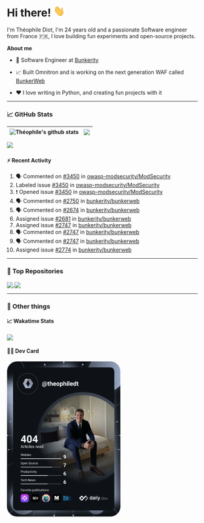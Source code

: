 # Hi there! <img src="./wave.gif" width="30px" height="30px" />

I'm Théophile Diot, I'm 24 years old and a passionate Software engineer from France 🇫🇷, I love building fun experiments and open-source projects.

**About me**

- 💼 Software Engineer at [Bunkerity](https://www.bunkerity.com/)

- 📈 Built Omnitron and is working on the next generation WAF called [BunkerWeb](https://www.bunkerweb.io)

- ❤️ I love writing in Python, and creating fun projects with it

---

### 📈 GitHub Stats

| <img align="center" src="https://github-readme-stats.vercel.app/api?username=TheophileDiot&show_icons=true&include_all_commits=true&theme=algolia&hide_border=true&rank_icon=github" alt="Théophile's github stats" /> | <img align="center" src="https://github-readme-stats.vercel.app/api/top-langs/?username=TheophileDiot&layout=compact&theme=algolia&hide_border=true" /> |
| ---------------------------------------------------------------------------------------------------------------------------------------------------------------------------------------------------------------------- | ------------------------------------------------------------------------------------------------------------------------------------------------------- |

![](https://github-readme-activity-graph.vercel.app/graph?username=TheophileDiot&theme=tokyo-night)

#### :zap: Recent Activity

<!--START_SECTION:activity-->
1. 🗣 Commented on [#3450](https://github.com/owasp-modsecurity/ModSecurity/issues/3450#issuecomment-3424906932) in [owasp-modsecurity/ModSecurity](https://github.com/owasp-modsecurity/ModSecurity)
2.  Labeled issue [#3450](https://github.com/owasp-modsecurity/ModSecurity/issues/3450) in [owasp-modsecurity/ModSecurity](https://github.com/owasp-modsecurity/ModSecurity)
3. ❗ Opened issue [#3450](https://github.com/owasp-modsecurity/ModSecurity/issues/3450) in [owasp-modsecurity/ModSecurity](https://github.com/owasp-modsecurity/ModSecurity)
4. 🗣 Commented on [#2750](https://github.com/bunkerity/bunkerweb/issues/2750#issuecomment-3421152551) in [bunkerity/bunkerweb](https://github.com/bunkerity/bunkerweb)
5. 🗣 Commented on [#2674](https://github.com/bunkerity/bunkerweb/issues/2674#issuecomment-3421131184) in [bunkerity/bunkerweb](https://github.com/bunkerity/bunkerweb)
6.  Assigned issue [#2681](https://github.com/bunkerity/bunkerweb/issues/2681) in [bunkerity/bunkerweb](https://github.com/bunkerity/bunkerweb)
7.  Assigned issue [#2747](https://github.com/bunkerity/bunkerweb/issues/2747) in [bunkerity/bunkerweb](https://github.com/bunkerity/bunkerweb)
8. 🗣 Commented on [#2747](https://github.com/bunkerity/bunkerweb/issues/2747#issuecomment-3421053319) in [bunkerity/bunkerweb](https://github.com/bunkerity/bunkerweb)
9. 🗣 Commented on [#2747](https://github.com/bunkerity/bunkerweb/issues/2747#issuecomment-3421050798) in [bunkerity/bunkerweb](https://github.com/bunkerity/bunkerweb)
10.  Assigned issue [#2774](https://github.com/bunkerity/bunkerweb/issues/2774) in [bunkerity/bunkerweb](https://github.com/bunkerity/bunkerweb)
<!--END_SECTION:activity-->

---

### 🔧 Top Repositories

<a href="https://github.com/bunkerity/bunkerweb">
  <img align="center" src="https://github-readme-stats.vercel.app/api/pin/?username=Bunkerity&repo=bunkerweb&theme=algolia" />
</a>
<a href="https://github.com/TheophileDiot/Omnitron">
  <img align="center" src="https://github-readme-stats.vercel.app/api/pin/?username=TheophileDiot&repo=Omnitron&theme=algolia" />
</a>

---

### 🎉 Other things

#### 📈 Wakatime Stats

<a href="https://wakatime.com/@theophile_bunkerity">
  <img align="center" src="https://github-readme-stats.vercel.app/api/wakatime?username=3aa5ce41-c253-43d9-8441-a721e446a45f&layout=compact&theme=algolia" />
</a>

#### 👨‍💻 Dev Card

<a href="https://app.daily.dev/TheophileDt">
  <img src="./devcard.svg" width="300" alt="Théophile Diot's Dev Card"/>
</a>
